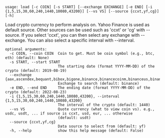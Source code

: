 `usage: load [-c COIN] [-s START]
            [--exchange EXCHANGE]
            [-e END] [-i {1,5,15,30,60,240,1440,10080,43200}] [--vs VS] [--source {ccxt,yf,cg}] [-h]`

Load crypto currency to perform analysis on. Yahoo Finance is used as default source. Other sources can be used such as 'ccxt'
or 'cg' with --source. If you select 'ccxt', you can then select any exchange with --exchange. You can also select a specific
interval with --interval.

```
optional arguments:
  -c COIN, --coin COIN  Coin to get. Must be coin symbol (e.g., btc, eth) (default: None)
  -s START, --start START
                        The starting date (format YYYY-MM-DD) of the crypto (default: 2019-08-19)
  --exchange {aax,ascendex,bequant,bibox,bigone,binance,binancecoinm,binanceus,binanceusdm,bit2c,bitbank,bitbay,bitcoincom,bitfinex,bitfinex2,bitflyer,bitforex,bitget,bithumb,bitmart,bitmex,bitopro,bitpanda,bitrue,bitso,bitstamp,bitstamp1,bittrex,bitvavo,bkex,bl3p,btcalpha,btcbox,btcex,btcmarkets,btctradeua,btcturk,buda,bw,bybit,bytetrade,cdax,cex,coinbaseprime,coinbasepro,coincheck,coinex,coinfalcon,coinmate,coinone,coinspot,crex24,cryptocom,currencycom,delta,deribit,digifinex,eqonex,exmo,flowbtc,fmfwio,ftx,ftxus,gate,gateio,gemini,hitbtc,hitbtc3,hollaex,huobi,huobijp,huobipro,idex,independentreserve,indodax,itbit,kraken,kucoin,kucoinfutures,kuna,latoken,lbank,lbank2,liquid,luno,lykke,mercado,mexc,mexc3,ndax,novadax,oceanex,okcoin,okex,okex5,okx,paymium,phemex,poloniex,probit,qtrade,ripio,stex,therock,tidebit,tidex,timex,tokocrypto,upbit,wavesexchange,whitebit,woo,xena,yobit,zaif,zb,zipmex,zonda}
                        Exchange to search (default: binance)
  -e END, --end END     The ending date (format YYYY-MM-DD) of the crypto (default: 2022-08-23)
  -i {1,5,15,30,60,240,1440,10080,43200}, --interval {1,5,15,30,60,240,1440,10080,43200}
                        The interval of the crypto (default: 1440)
  --vs VS               Quote currency (what to view coin vs). e.g., usdc, usdt, ... if source is ccxt, usd, eur, ... otherwise
                        (default: usdt)
  --source {ccxt,yf,cg}
                        Data source to select from (default: yf)
  -h, --help            show this help message (default: False)
```